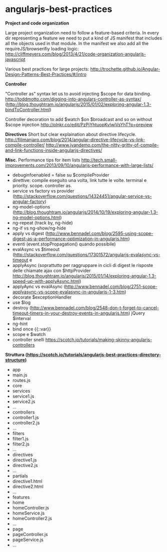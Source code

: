 # angularjs-best-practices

**Project and code organization**

Large project organization need to follow a feature-based criteria. In every dir representing a feature we need to put a kind of JS manifest that includes all the objects used in that module. In the manifest we also add all the requireJS/browserifiy loading logic:
http://cliffmeyers.com/blog/2013/4/21/code-organization-angularjs-javascript

Various best practices for large projects:
http://trochette.github.io/Angular-Design-Patterns-Best-Practices/#/intro

**Controller**

"Controller as" syntax let us to avoid injecting $scope for data binding.
http://toddmotto.com/digging-into-angulars-controller-as-syntax/
(http://blog.thoughtram.io/angularjs/2015/01/02/exploring-angular-1.3-bindToController.html)

Controller decoration to add $watch $on $broadcast and so on without $scope injection
http://plnkr.co/edit/PzPjYhtuopKvlwiVsYhT?p=preview

**Directives**
Short but clear explaination about directive lifecycle.
http://filimanjaro.com/blog/2014/angular-directive-lifecycle-vs-link-compile-controller/
http://www.jvandemo.com/the-nitty-gritty-of-compile-and-link-functions-inside-angularjs-directives/


**Misc.**
Performance tips for item lists
http://tech.small-improvements.com/2013/09/10/angularjs-performance-with-large-lists/



- debuginfoenabled = false su $compileProvider
- direttive: compile eseguito una volta, link tutte le volte. terminal e priority. scope. controller as.
- service vs factory vs provider (http://stackoverflow.com/questions/14324451/angular-service-vs-angular-factory)
- ng-model-options (http://blog.thoughtram.io/angularjs/2014/10/19/exploring-angular-1.3-ng-model-options.html)
- ng-repeat (track by, ng-hide)
- ng-if vs ng-show/ng-hide
- apply vs digest (http://www.bennadel.com/blog/2595-using-scope-digest-as-a-performance-optimization-in-angularjs.htm)
- eventi (event.stopPropagation() quando possibile)
- evalAsync vs $timeout (http://stackoverflow.com/questions/17301572/angularjs-evalasync-vs-timeout e 
- applyAsync (soprattutto per raggruppare in cicli di digest le risposte delle chiamate ajax con $httpProvider http://blog.thoughtram.io/angularjs/2015/01/14/exploring-angular-1.3-speed-up-with-applyAsync.html)
- applyAync vs evalAsync (http://www.bennadel.com/blog/2751-scope-applyasync-vs-scope-evalasync-in-angularjs-1-3.htm)
- decorate $exceptionHandler
- use $log
- destroy (http://www.bennadel.com/blog/2548-don-t-forget-to-cancel-timeout-timers-in-your-destroy-events-in-angularjs.htm) jQuery $interval
- ng-hint
- bind once {{::var}}
- scope e $watch
- controller snelli https://scotch.io/tutorials/making-skinny-angularjs-controllers

**Struttura (https://scotch.io/tutorials/angularjs-best-practices-directory-structure)**
- app
 - main.js
 - routes.js
 - core
  - services
   - service1.js
   - service2.js
   - ...
  - controllers
   - controller1.js
   - controller2.js
   - ...
  - filters
   - filter1.js
   - filter2.js
   - ...
  - directives
   - directive1.js
   - directive2.js
   - ...
  - partials
   - directive1.html
   - directive2.html
   - ...
 - features
  - home
   - homeController.js
   - homeService.js
   - homeController2.js
   - ...
  - page
   - pageController.js
   - pageService.js
   - ...
